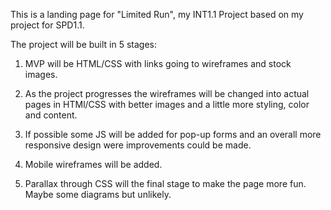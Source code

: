 This is a landing page for "Limited Run", my INT1.1 Project
based on my project for SPD1.1.

The project will be built in 5 stages: 

1. MVP will be HTML/CSS with links going to wireframes and stock
images.

2. As the project progresses the wireframes will be changed into
actual pages in HTMl/CSS with better images and a little more 
styling, color and content.

3. If possible some JS will be added for pop-up forms and an
overall more responsive design were improvements could be made.

4. Mobile wireframes will be added.

5. Parallax through CSS will the final stage to make the page 
more fun. Maybe some diagrams but unlikely.

